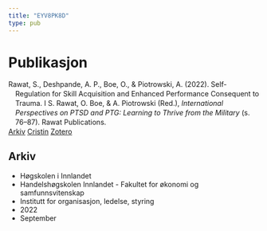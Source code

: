 ```yaml
---
title: "EYV8PK8D"
type: pub
---
```

<h1>Publikasjon</h1>
<article id="csl-bib-container-EYV8PK8D" class="csl-bib-container">
  <div class="csl-bib-body" style="line-height: 1.35; padding-left: 1em; text-indent:-1em;">
  <div class="csl-entry">Rawat, S., Deshpande, A. P., Boe, O., &amp; Piotrowski, A. (2022). Self-Regulation for Skill Acquisition and Enhanced Performance Consequent to Trauma. I S. Rawat, O. Boe, &amp; A. Piotrowski (Red.), <i>International Perspectives on PTSD and PTG: Learning to Thrive from the Military</i> (s. 76&#x2013;87). Rawat Publications.</div>
</div>
  <div class="csl-bib-buttons">
    <a href="#taxonomy-article-EYV8PK8D" class="csl-bib-button">Arkiv</a>
    <a href="https://app.cristin.no/results/show.jsf?id=2055078" alt="Cristin URL" class="csl-bib-button">Cristin</a>
    <a href="http://zotero.org/groups/5402882/items/EYV8PK8D" alt="Zotero URL" class="csl-bib-button">Zotero</a>
  </div>
  <div id="csl-bib-meta-container-EYV8PK8D"></div>
</article>
<div id="csl-bib-meta-EYV8PK8D" class="csl-bib-meta">
  <article id="taxonomy-article-EYV8PK8D" class="taxonomy-article">
    <h1>Arkiv</h1>
    <ul>
      <li>Høgskolen i Innlandet</li>
      <li>Handelshøgskolen Innlandet - Fakultet for økonomi og samfunnsvitenskap</li>
      <li>Institutt for organisasjon, ledelse, styring</li>
      <li>2022</li>
      <li>September</li>
    </ul>
  </article>
</div>
